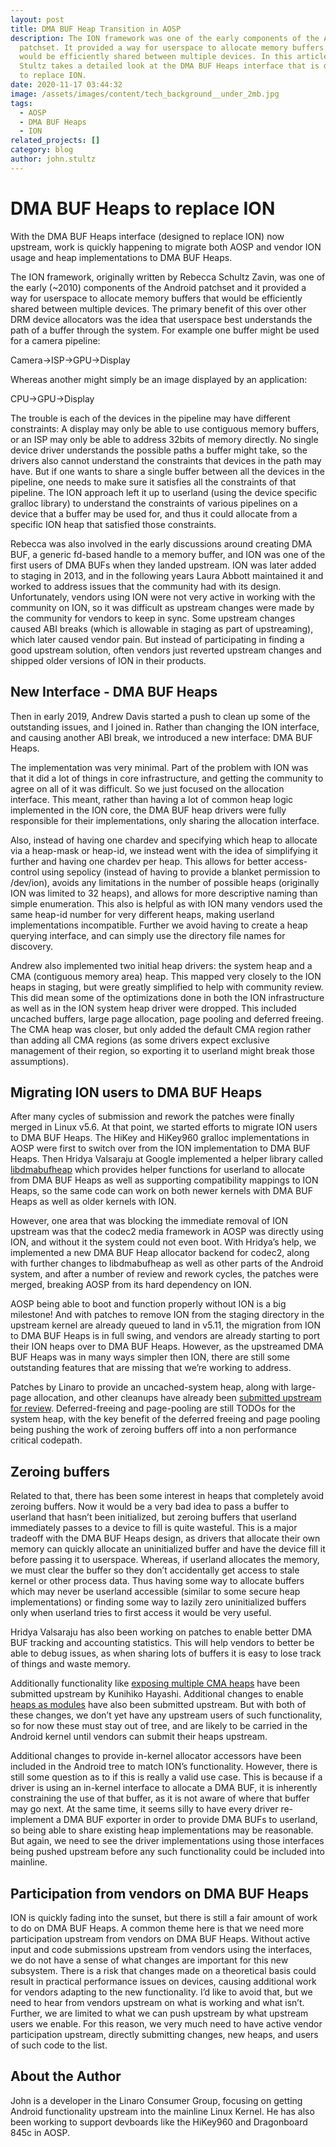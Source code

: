 ```yaml
---
layout: post
title: DMA BUF Heap Transition in AOSP
description: The ION framework was one of the early components of the Android
  patchset. It provided a way for userspace to allocate memory buffers that
  would be efficiently shared between multiple devices. In this article John
  Stultz takes a detailed look at the DMA BUF Heaps interface that is designed
  to replace ION.
date: 2020-11-17 03:44:32
image: /assets/images/content/tech_background__under_2mb.jpg
tags:
  - AOSP
  - DMA BUF Heaps
  - ION
related_projects: []
category: blog
author: john.stultz
---
```

# DMA BUF Heaps to replace ION

With the DMA BUF Heaps interface (designed to replace ION) now upstream, work is quickly happening to migrate both AOSP and vendor ION usage and heap implementations to DMA BUF Heaps.

The ION framework, originally written by Rebecca Schultz Zavin, was one of the early (~2010) components of the Android patchset and it provided a way for userspace to allocate memory buffers that would be efficiently shared between multiple devices. The primary benefit of this over other DRM device allocators was the idea that userspace best understands the path of a buffer through the system. For example one buffer might be used for a camera pipeline:

Camera->ISP->GPU->Display

Whereas another might simply be an image displayed by an application:

CPU->GPU->Display

The trouble is each of the devices in the pipeline may have different constraints: A display may only be able to use contiguous memory buffers, or an ISP may only be able to address 32bits of memory directly. No single device driver understands the possible paths a buffer might take, so the drivers also cannot understand the constraints that devices in the path may have. But if one wants to share a single buffer between all the devices in the pipeline, one needs to make sure it satisfies all the constraints of that pipeline. The ION approach left it up to userland (using the device specific gralloc library) to understand the constraints of various pipelines on a device that a buffer may be used for, and thus it could allocate from a specific ION heap that satisfied those constraints.

Rebecca was also involved in the early discussions around creating DMA BUF, a generic fd-based handle to a memory buffer, and ION was one of the first users of DMA BUFs when they landed upstream. ION was later added to staging in 2013, and in the following years Laura Abbott maintained it and worked to address issues that the community had with its design. Unfortunately, vendors using ION were not very active in working with the community on ION, so it was difficult as upstream changes were made by the community for vendors to keep in sync. Some upstream changes caused ABI breaks (which is allowable in staging as part of upstreaming), which later caused vendor pain. But instead of participating in finding a good upstream solution, often vendors  just reverted upstream changes and shipped older versions of ION in their products.

## New Interface - DMA BUF Heaps

Then in early 2019, Andrew Davis started a push to clean up some of the outstanding issues, and I joined in. Rather than changing the ION interface, and causing another ABI break, we introduced a new interface: DMA BUF Heaps.

The implementation was very minimal. Part of the problem with ION was that it did a lot of things in core infrastructure, and getting the community to agree on all of it was difficult. So we just focused on the allocation interface. This meant, rather than having a lot of common heap logic implemented in the ION core, the DMA BUF heap drivers were fully responsible for their implementations, only sharing the allocation interface.

Also, instead of having one chardev and specifying which heap to allocate via a heap-mask or heap-id, we instead went with the idea of simplifying it further and having one chardev per heap. This allows for better access-control using sepolicy (instead of having to provide a blanket permission to /dev/ion), avoids any limitations in the number of possible heaps (originally ION was limited to 32 heaps), and allows for more descriptive naming than simple enumeration. This also is helpful as with ION many vendors used the same heap-id number for very different heaps, making userland implementations incompatible. Further we avoid having to create a heap querying interface, and can simply use the directory file names for discovery.

Andrew also implemented two initial heap drivers: the system heap and a CMA (contiguous memory area) heap. This mapped very closely to the ION heaps in staging, but were greatly simplified to help with community review. This did mean some of the optimizations done in both the ION infrastructure as well as in the ION system heap driver were dropped. This included uncached buffers, large page allocation, page pooling and deferred freeing.  The CMA heap was closer, but only added the default CMA region rather than adding all CMA regions (as some drivers expect exclusive management of their region, so exporting it to userland might break those assumptions).

## Migrating ION users to DMA BUF Heaps

After many cycles of submission and rework the patches were finally merged in Linux v5.6. At that point, we started efforts to migrate ION users to DMA BUF Heaps. The HiKey and HiKey960 gralloc implementations in AOSP were first to switch over from the ION implementation to DMA BUF Heaps. Then Hridya Valsaraju at Google implemented a helper library called [libdmabufheap](https://android.googlesource.com/platform/system/memory/libdmabufheap/) which provides helper functions for userland to allocate from DMA BUF Heaps as well as supporting compatibility mappings to ION Heaps, so the same code can work on both newer kernels with DMA BUF Heaps as well as older kernels with ION.

However, one area that was blocking the immediate removal of ION upstream was that the codec2 media framework in AOSP was directly using ION, and without it the system could not even boot. With Hridya’s help, we implemented a new DMA BUF Heap allocator backend for codec2, along with further changes to libdmabufheap as well as other parts of the Android system, and after a number of review and rework cycles, the patches were merged, breaking AOSP from its hard dependency on ION.

AOSP being able to boot and function properly without ION is a big milestone! And with patches to remove ION from the staging directory in the upstream kernel are already queued to land in v5.11, the migration from ION to DMA BUF Heaps is in full swing, and vendors are already starting to port their ION heaps over to DMA BUF Heaps. However, as the upstreamed DMA BUF Heaps was in many ways simpler then ION, there are still some outstanding features that are missing that we’re working to address.

Patches by Linaro to provide an uncached-system heap, along with large-page allocation, and other cleanups have already been [submitted upstream for review](https://lore.kernel.org/lkml/20201017013255.43568-1-john.stultz@linaro.org/). Deferred-freeing and page-pooling are still TODOs for the system heap, with the key benefit of the deferred freeing and page pooling being pushing the work of zeroing buffers off into a non performance critical codepath.

## Zeroing buffers

Related to that, there has been some interest in heaps that completely avoid zeroing buffers.  Now it would be a very bad idea to pass a buffer to userland that hasn’t been initialized, but zeroing buffers that userland immediately passes to a device to fill is quite wasteful. This is a major tradeoff with the DMA BUF Heaps design, as drivers that allocate their own memory can quickly allocate an uninitialized buffer and have the device fill it before passing it to userspace. Whereas, if userland allocates the memory, we must clear the buffer so they don’t accidentally get access to stale kernel or other process data. Thus having some way to allocate buffers which may never be userland accessible (similar to some secure heap implementations) or finding some way to lazily zero uninitialized buffers only when userland tries to first access it would be very useful.

Hridya Valsaraju has also been working on patches to enable better DMA BUF tracking and accounting statistics. This will help vendors to better be able to debug issues, as when sharing lots of buffers it is easy to lose track of things and waste memory.

Additionally functionality like [exposing multiple CMA heaps](https://lore.kernel.org/lkml/1594948208-4739-1-git-send-email-hayashi.kunihiko@socionext.com/) have been submitted upstream by Kunihiko Hayashi. Additional changes to enable [heaps as modules](https://lore.kernel.org/lkml/20191025234834.28214-1-john.stultz@linaro.org/) have also been submitted upstream. But with both of these changes, we don’t yet have any upstream users of such functionality, so for now these must stay out of tree, and are likely to be carried in the Android kernel until vendors can submit their heaps upstream.

Additional changes to provide in-kernel allocator accessors have been included in the Android tree to match ION’s functionality. However, there is still some question as to if this is really a valid use case. This is because if a driver is using an in-kernel interface to allocate a DMA BUF, it is inherently constraining the use of that buffer, as it is not aware of where that buffer may go next. At the same time, it seems silly to have every driver re-implement a DMA BUF exporter in order to provide DMA BUFs to userland, so being able to share existing heap implementations may be reasonable.  But again, we need to see the driver implementations using those interfaces being pushed upstream before any such functionality could be included into mainline.

## Participation from vendors on DMA BUF Heaps

ION is quickly fading into the sunset, but there is still a fair amount of work to do on DMA BUF Heaps. A common theme here is that we need more participation upstream from vendors on DMA BUF Heaps. Without active input and code submissions upstream from vendors using the interfaces, we do not have a sense of what changes are important for this new subsystem. There is a risk that changes made on a theoretical basis could result in practical performance issues on devices, causing additional work for vendors adapting to the new functionality. I’d like to avoid that, but we need to hear from vendors upstream on what is working and what isn’t.  Further, we are limited to what we can push upstream by what upstream users we enable.  For this reason, we very much need to have active vendor participation upstream, directly submitting changes, new heaps, and users of such code to the list.

## About the Author

John is a developer in the Linaro Consumer Group, focusing on getting Android functionality upstream into the mainline Linux Kernel. He has also been working to support devboards like the HiKey960 and Dragonboard 845c in AOSP.
